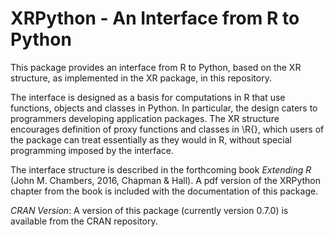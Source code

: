 # XRPython - An Interface from R to Python

This package provides an interface from R to Python, based on the XR
structure, as implemented in the XR package, in this repository.

The interface is designed as a basis for computations in R that use
functions, objects and classes in Python.
In particular, the design caters to programmers developing application
packages.
The XR structure encourages definition of proxy functions and classes
in \R{}, which users of the package can treat essentially as they
would in R, without special programming imposed by the interface.

The interface structure is described in the forthcoming book
*Extending R* (John M. Chambers, 2016, Chapman & Hall).
A pdf version of the XRPython chapter from the book is included with the
documentation of this package.

*CRAN Version*: A version of this package (currently version 0.7.0) is
 available from the CRAN repository.
